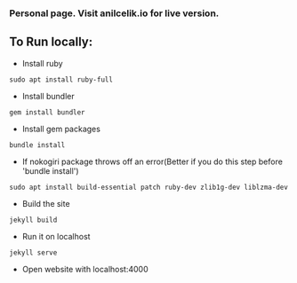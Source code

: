 ### Personal page. Visit anilcelik.io for live version.

## To Run locally:

* Install ruby
```
sudo apt install ruby-full
```
* Install bundler
```
gem install bundler
```
* Install gem packages
```
bundle install
```
* If nokogiri package throws off an error(Better if you do this step before 'bundle install')
```
sudo apt install build-essential patch ruby-dev zlib1g-dev liblzma-dev
```
* Build the site
```
jekyll build
```
* Run it on localhost
```
jekyll serve
```
* Open website with localhost:4000
